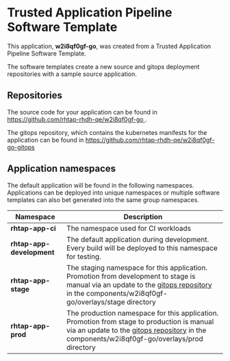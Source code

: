 # Trusted Application Pipeline Software Template

This application, **w2i8qf0gf-go**, was created from a Trusted Application Pipeline Software Template.

The software templates create a new source and gitops deployment repositories with a sample source application. 

## Repositories

The source code for your application can be found in [https://github.com/rhtap-rhdh-qe/w2i8qf0gf-go ](https://github.com/rhtap-rhdh-qe/w2i8qf0gf-go ).
 
The gitops repository, which contains the kubernetes manifests for the application can be found in 
[https://github.com/rhtap-rhdh-qe/w2i8qf0gf-go-gitops ](https://github.com/rhtap-rhdh-qe/w2i8qf0gf-go-gitops ) 

## Application namespaces 

The default application will be found in the following namespaces. Applications can be deployed into unique namespaces or multiple software templates can also bet generated into the same group namespaces.  

|  Namespace   |  Description   |  
| -------- | -------- |
| **rhtap-app-ci** | The namespace used for CI workloads |
| **rhtap-app-development** | The default application during development. Every build will be deployed to this namespace for testing. |
| **rhtap-app-stage** | The staging namespace for this application. Promotion from development to stage is manual via an update to the [gitops repository](https://github.com/rhtap-rhdh-qe/w2i8qf0gf-go-gitops ) in the components/w2i8qf0gf-go/overlays/stage directory |
| **rhtap-app-prod** | The production namespace for this application. Promotion from stage to production is manual via an update to the [gitops repository](https://github.com/rhtap-rhdh-qe/w2i8qf0gf-go-gitops ) in the components/w2i8qf0gf-go/overlays/prod directory |